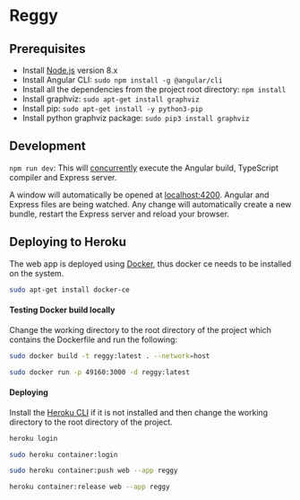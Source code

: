 # Reggy

## Prerequisites

* Install [Node.js](https://nodejs.org/en/) version 8.x
* Install Angular CLI: `sudo npm install -g @angular/cli`
* Install all the dependencies from the project root directory: `npm install`
* Install graphviz: `sudo apt-get install graphviz`
* Install pip: `sudo apt-get install -y python3-pip`
* Install python graphviz package: `sudo pip3 install graphviz` 

## Development

`npm run dev`: This will [concurrently](https://github.com/kimmobrunfeldt/concurrently) execute the Angular build, TypeScript compiler and Express server.

A window will automatically be opened at [localhost:4200](http://localhost:4200). Angular and Express files are being watched. Any change will automatically create a new bundle, restart the Express server and reload your browser.

## Deploying to Heroku

The web app is deployed using [Docker](https://www.docker.com/), thus docker ce needs to be installed on the system.
```bash
sudo apt-get install docker-ce
```

#### Testing Docker build locally
Change the working directory to the root directory of the project which contains the Dockerfile and run the following:
```bash
sudo docker build -t reggy:latest . --network=host
```

```bash
sudo docker run -p 49160:3000 -d reggy:latest
```

#### Deploying
Install the [Heroku CLI](https://devcenter.heroku.com/articles/heroku-cli) if it is not installed and then change the working directory to the root directory of the project.
```bash
heroku login
```
```bash
sudo heroku container:login
```
```bash
sudo heroku container:push web --app reggy
```
```bash
heroku container:release web --app reggy
```
